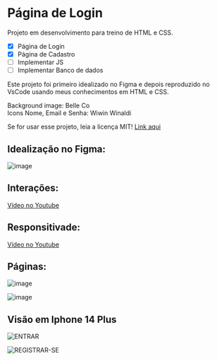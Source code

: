 # Página de Login
Projeto em desenvolvimento para treino de HTML e CSS.

- [x] Página de Login
- [x] Página de Cadastro
- [ ] Implementar JS
- [ ] Implementar Banco de dados

Este projeto foi primeiro idealizado no Figma e depois reproduzido no VsCode usando meus conhecimentos em HTML e CSS.

Background image: Belle Co  
Icons Nome, Email e Senha: Wiwin Winaldi 


Se for usar esse projeto, leia a licença MIT! [Link aqui](https://github.com/Alan-AndradeDev/Login-e-Cadastro?tab=MIT-1-ov-file)

## Idealização no Figma:
![image](https://github.com/user-attachments/assets/dc4921d7-9f2c-43c0-905d-f28479ee4b34)


## Interações:
[Vídeo no Youtube](https://youtu.be/nKZMMLGiU6U)

## Responsitivade:
[Vídeo no Youtube](https://youtu.be/z4L-8TXA3OE)

## Páginas:

![image](https://github.com/user-attachments/assets/3f55db1b-9d67-4951-a28b-c60adcc08f6d)



![image](https://github.com/user-attachments/assets/31235c6c-6002-400a-a681-2f779da2d25b)


## Visão em Iphone 14 Plus
 
![ENTRAR](https://github.com/user-attachments/assets/a293d57f-326c-4c75-a2dd-cd5ffe0f17d6)


![REGISTRAR-SE](https://github.com/user-attachments/assets/fdcd62ba-638f-4d08-8b45-779ec3d4c82f)

